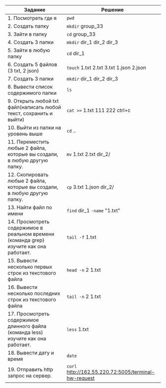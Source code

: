    |   Задание  |   Решение   |
   |----------|--------|
   |1.  Посмотреть где я | `pwd`|
  | 2. Создать папку   |`mkdir` group_33|
  | 3.  Зайти в папку |`cd` group_33|
   |4.  Создать 3 папки |`mkdir` dir_1 dir_2 dir_3|
  | 5.  Зайти в любую папку |`cd` dir_1|
   |6.  Создать 5 файлов (3 txt, 2 json) |`touch` 1.txt 2.txt 3.txt 1.json 2.json|
  | 7.  Создать 3 папки | `mkdir` dir_1 dir_2 dir_3|
  | 8.  Вывести список содержимого папки |`ls`|
  | 9.  Открыть любой txt файл(написать любой текст, сохранить и выйти)|  `cat >>` 1.txt  111 222  ctrl+c|
   |10. Выйти из папки на уровень выше  |  `cd` ..|
   |11. Переместить любые 2 файла, которые вы создали, в любую другую папку. | `mv` 1.txt 2.txt dir_2/|
  | 12. Скопировать любые 2 файла, которые вы создали, в любую другую папку. | `cp` 3.txt 1.json dir_2/|
 |  13. Найти файл по имени  |`find` dir_1 `-name` "1.txt"|
  | 14. Просмотреть содержимое в реальном времени (команда grep) изучите как она работает.  |`tail -f` 1.txt|
  | 15. Вывести несколько первых строк из текстового файла | `head -n` 2 1.txt|
   |16. Вывести несколько последних строк из текстового файла| `tail -n` 2 1.txt|
  | 17. Просмотреть содержимое длинного файла (команда less) изучите как она работает.|  `less` 1.txt|
   |18. Вывести дату и время|  `date`|
   |19. Отправить http запрос на сервер. | `curl` http://162.55.220.72:5005/terminal-hw-request|

